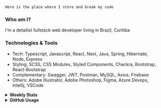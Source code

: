 ```
Here is the place where I store and break my code
```
### Who am I?
I'm a detailist fullstack web developer living in Brazil, Curitiba

### Technologies & Tools
- Tech: Typescript, Javascript, React, Next, Java, Spring, Hibernate, Node, Express
- Styling: SCSS, CSS Modules, Styled Components, Chackra, Bootstrap, React-Bootstrap
- Complementary: Swagger, JWT, Postman, MySQL, Axios, Firebase
- Others: Adobe Illustrator, Adobe Photoshop, Figma, Azure Devops, Intellij, VSCode

<details>
  <summary><b> Weekly Stats</b></summary>
<!--START_SECTION:waka-->

```txt
TypeScript   28 hrs 57 mins  ███████████████████▒░░░░░   77.51 %
JavaScript   3 hrs 47 mins   ██▓░░░░░░░░░░░░░░░░░░░░░░   10.15 %
JSON         2 hrs 8 mins    █▒░░░░░░░░░░░░░░░░░░░░░░░   05.75 %
CSS          1 hr 12 mins    ▓░░░░░░░░░░░░░░░░░░░░░░░░   03.25 %
YAML         45 mins         ▓░░░░░░░░░░░░░░░░░░░░░░░░   02.04 %
```

<!--END_SECTION:waka-->
</details>

<details>
  <summary><b> GitHub Usage</b></summary>
  
[![Top Langs](https://github-readme-stats.vercel.app/api/top-langs/?username=gxlpes&&langs_count=9&layout=compact)](https://github.com/anuraghazra/github-readme-stats)

</details>
